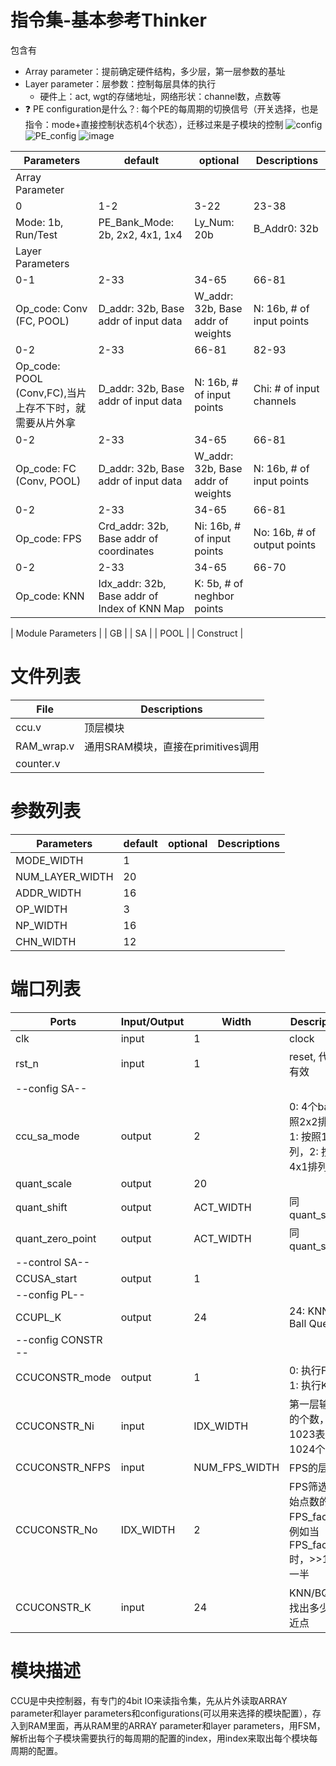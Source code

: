 # 指令集-基本参考Thinker
包含有
- Array parameter：提前确定硬件结构，多少层，第一层参数的基址
- Layer parameter：层参数：控制每层具体的执行
  - 硬件上：act, wgt的存储地址，网络形状：channel数，点数等
- :question: PE configuration是什么？: 每个PE的每周期的切换信号（开关选择，也是指令：mode+直接控制状态机4个状态），迁移过来是子模块的控制
![config](https://user-images.githubusercontent.com/33385095/190861936-6e883bf5-593f-4304-bedb-e5d8686e9021.png)
![PE_config](https://user-images.githubusercontent.com/33385095/190861939-9f72cfcd-18de-454d-97a1-910ee08c98dc.png)
![image](https://user-images.githubusercontent.com/33385095/190882888-761b0439-953b-425a-b31b-dac4791b1596.png)


| Parameters | default | optional | Descriptions |
| ---- | ---- | ---- | ---- |
| Array Parameter |
| 0 | 1-2 | 3-22 | 23-38 |
| Mode: 1b, Run/Test | PE_Bank_Mode: 2b, 2x2, 4x1, 1x4 | Ly_Num: 20b | B_Addr0: 32b |
| Layer Parameters |
| 0-1 | 2-33 | 34-65 | 66-81 | 82-93 | 94-105 | 106-125 | 126-133 | 134-141 |
| Op_code: Conv (FC, POOL) | D_addr: 32b, Base addr of input data | W_addr: 32b, Base addr of weights | N: 16b, # of input points | Chi: # of input channels | | Cho: # of output channels |  quant_scale | quant_shift | quant_zero_point | 
| 0-2 | 2-33 |  66-81 | 82-93 | 
| Op_code:  POOL (Conv,FC),当片上存不下时，就需要从片外拿 | D_addr: 32b, Base addr of input data |  N: 16b, # of input points | Chi: # of input channels |  
| 0-2 | 2-33 | 34-65 | 66-81 | 82-93 | 94-105 |
| Op_code: FC (Conv, POOL) | D_addr: 32b, Base addr of input data | W_addr: 32b, Base addr of weights | N: 16b, # of input points | Chi: # of input channels | | Cho: # of output channels | 
| 0-2 | 2-33 |  34-65 | 66-81 | 
| Op_code: FPS | Crd_addr: 32b, Base addr of coordinates  | Ni: 16b, # of input points | No: 16b, # of output points | 
| 0-2 | 2-33 |  34-65 | 66-70 |
| Op_code: KNN | Idx_addr: 32b, Base addr of Index of KNN Map | K: 5b, # of neghbor points |

| Module Parameters |
| GB |
| SA |
| POOL |
| Construct |


# 文件列表
| File | Descriptions |
| ---- | ---- |
| ccu.v | 顶层模块 |
| RAM_wrap.v | 通用SRAM模块，直接在primitives调用 |
| counter.v |

# 参数列表
| Parameters | default | optional | Descriptions |
| ---- | ---- | ---- | ---- |
| MODE_WIDTH | 1 |  |  |
| NUM_LAYER_WIDTH | 20 |  |  |
| ADDR_WIDTH | 16 |  |  |
| OP_WIDTH | 3 | |  |
| NP_WIDTH | 16 |   |  |
| CHN_WIDTH | 12 |   |  |

# 端口列表
| Ports | Input/Output | Width | Descriptions |
| ---- | ---- | ---- | ---- |
| clk | input | 1 | clock |
| rst_n | input | 1 | reset, 代电平有效 |
| --config SA-- |
| ccu_sa_mode | output | 2 | 0: 4个bank按照2x2排列，1: 按照1x4排列，2: 按照4x1排列 |
| quant_scale | output | 20 |  |
| quant_shift | output | ACT_WIDTH | 同quant_scale |
| quant_zero_point | output | ACT_WIDTH | 同quant_scale |
| --control SA-- |
| CCUSA_start | output | 1 | |
| --config PL-- |
| CCUPL_K | output | 24 | 24: KNN, 32: Ball Query |
| --config CONSTR -- |
| CCUCONSTR_mode | output | 1 | 0: 执行FPS，1: 执行KNN |
| CCUCONSTR_Ni | input | IDX_WIDTH | 第一层输入点的个数，1023表示1024个点 |
| CCUCONSTR_NFPS | input | NUM_FPS_WIDTH | FPS的层数 |
| CCUCONSTR_No | IDX_WIDTH |  2 | FPS筛选出原始点数的>> FPS_factor，例如当FPS_factor=1时，>>1表示一半 |
| CCUCONSTR_K | input | 24 | KNN/BQ需要找出多少个邻近点 |


# 模块描述
CCU是中央控制器，有专门的4bit IO来读指令集，先从片外读取ARRAY parameter和layer parameters和configurations(可以用来选择的模块配置），存入到RAM里面，再从RAM里的ARRAY parameter和layer parameters，用FSM，解析出每个子模块需要执行的每周期的配置的index，用index来取出每个模块每周期的配置。


